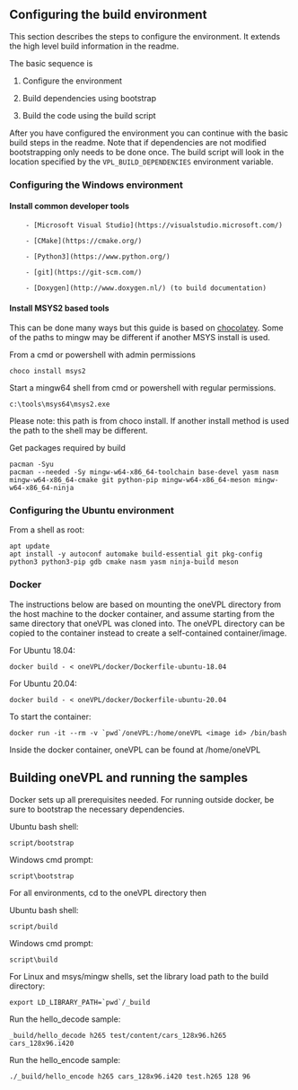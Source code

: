 ## Configuring the build environment

This section describes the steps to configure the environment. It extends the
high level build information in the readme.

The basic sequence is

1. Configure the environment

2. Build dependencies using bootstrap

3. Build the code using the build script

After you have configured the environment you can continue with the basic build
steps in the readme. Note that if dependencies are not modified bootstrapping
only needs to be done once. The build script will look in the location specified
by the `VPL_BUILD_DEPENDENCIES` environment variable.

### Configuring the Windows environment

#### Install common developer tools

        - [Microsoft Visual Studio](https://visualstudio.microsoft.com/)

        - [CMake](https://cmake.org/)

        - [Python3](https://www.python.org/)

        - [git](https://git-scm.com/)

        - [Doxygen](http://www.doxygen.nl/) (to build documentation)

#### Install MSYS2 based tools

This can be done many ways but this guide is based on 
[chocolatey](http://chocolatey.org). Some of the paths to mingw may be
different if another MSYS install is used.

From a cmd or powershell with admin permissions

```
choco install msys2
```

Start a mingw64 shell from cmd or powershell with regular permissions.  

```
c:\tools\msys64\msys2.exe
```

Please note: this path is from choco install.  If another install method is used
the path to the shell may be different.

Get packages required by build

```
pacman -Syu
pacman --needed -Sy mingw-w64-x86_64-toolchain base-devel yasm nasm mingw-w64-x86_64-cmake git python-pip mingw-w64-x86_64-meson mingw-w64-x86_64-ninja
```

### Configuring the Ubuntu environment

From a shell as root:

```
apt update
apt install -y autoconf automake build-essential git pkg-config python3 python3-pip gdb cmake nasm yasm ninja-build meson

```


### Docker

The instructions below are based on mounting the oneVPL directory from the host machine to the docker container, and assume starting from the same directory that oneVPL was cloned into.  The oneVPL directory can be copied to the container instead to create a self-contained container/image.

For Ubuntu 18.04:

```
docker build - < oneVPL/docker/Dockerfile-ubuntu-18.04
```


For Ubuntu 20.04:

```
docker build - < oneVPL/docker/Dockerfile-ubuntu-20.04
```


To start the container:

```
docker run -it --rm -v `pwd`/oneVPL:/home/oneVPL <image id> /bin/bash
```

Inside the docker container, oneVPL can be found at /home/oneVPL


## Building oneVPL and running the samples

Docker sets up all prerequisites needed.  For running outside docker, be sure to bootstrap the necessary dependencies.

Ubuntu bash shell:
```
script/bootstrap
```

Windows cmd prompt:
```
script\bootstrap
```

For all environments, cd to the oneVPL directory then 

Ubuntu bash shell:
```
script/build
```

Windows cmd prompt:
```
script\build
```


For Linux and msys/mingw shells, set the library load path to the build directory:

```
export LD_LIBRARY_PATH=`pwd`/_build
```


Run the hello_decode sample:
```
_build/hello_decode h265 test/content/cars_128x96.h265 cars_128x96.i420
```


Run the hello_encode sample:
```
./_build/hello_encode h265 cars_128x96.i420 test.h265 128 96
```